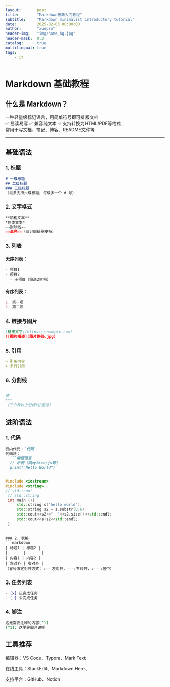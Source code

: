 ```yaml
---
layout:       post
title:        "Markdown极简入门教程"
subtitle:     "Markdown minimalist introductory tutorial"
date:         2025-02-03 00:00:00
author:       "xuepro"
header-img:   "img/home_bg.jpg"
header-mask:  0.3
catalog:      true
multilingual: true
tags:
    - it
---
```


# Markdown 基础教程

## 什么是 Markdown？
一种轻量级标记语言，用简单符号即可排版文档  
✅ 易读易写 ✅ 兼容纯文本 ✅ 支持转换为HTML/PDF等格式  
常用于写文档、笔记、博客、README文件等

---

## 基础语法

### 1. 标题
```markdown
# 一级标题
## 二级标题
### 三级标题
（最多支持六级标题，每级多一个 # 号）
```

### 2. 文字格式
```markdown
**加粗文本**  
*斜体文本*  
~~删除线~~  
==高亮==（部分编辑器支持）
```

### 3. 列表
#### 无序列表：
```markdown
- 项目1
- 项目2
  - 子项目（缩进2空格）
```
#### 有序列表：
```markdown
1. 第一项
2. 第二项
```
### 4. 链接与图片
```markdown
[链接文字](https://example.com)
![图片描述](图片路径.jpg)
```

### 5. 引用
```markdown
> 引用内容
> 多行引用
```
### 6. 分割线
```markdown
---
或
***
（三个及以上短横线/星号）
```

## 进阶语法

### 1. 代码

```markdown
行内代码：`代码`
代码块：
  ```编程语言
  // 示例（如python/js等）
  print("Hello World")
  ```
```

```
```cpp
#include <iostream>       
#include <string>         
// std::cout
 // std::string
 int main (){
     std::string s("hello world");
     std::string s2 = s.substr(0,6);
     std::cout<<s2<<"  "<<s2.size()<<std::endl;
     std::cout<<s+s2<<std::endl;
 }
```
```

### 2. 表格
```markdown
| 标题1 | 标题2 |
|-------|-------|
| 内容1 | 内容2 |
| 左对齐 | 右对齐 |
（冒号决定对齐方式：:---左对齐，---:右对齐，:---:居中）
```

### 3. 任务列表
```markdown
- [x] 已完成任务
- [ ] 未完成任务
```

### 4. 脚注
```markdown
这是需要注释的内容[^1]
[^1]: 这里是脚注说明
```

## 工具推荐

编辑器：VS Code、Typora、Mark Text

在线工具：StackEdit、Markdown Here、

支持平台：GitHub、Notion
